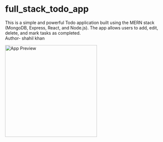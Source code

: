 # full_stack_todo_app
This is a simple and powerful Todo application built using the MERN stack (MongoDB, Express, React, and Node.js). The app allows users to add, edit, delete, and mark tasks as completed.
<br>
Author- shahil khan

<img src="https://www.ibrahima-ndaw.com/static/201e329898d19594a3252bce3a6ed405/8c557/todo-image.png" alt="App Preview" width="300" />


